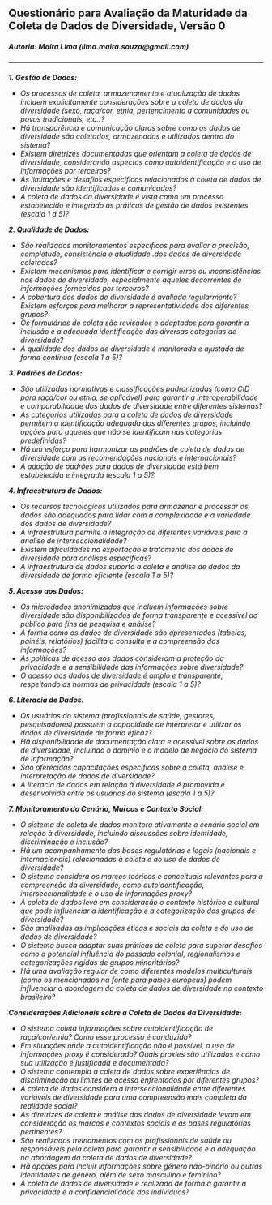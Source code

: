 ## Questionário para Avaliação da Maturidade da Coleta de Dados de Diversidade, Versão 0

<h5>Autoria: Maíra Lima (lima.maira.souza@gmail.com)</h5>
                                                      
----------------------
<h6> 
  
**1\. Gestão de Dados:**

* Os processos de coleta, armazenamento e atualização de dados incluem explicitamente considerações sobre a coleta de dados da diversidade (sexo, raça/cor, etnia, pertencimento a comunidades ou povos tradicionais, etc.)?  
* Há transparência e comunicação claras sobre como os dados de diversidade são coletados, armazenados e utilizados dentro do sistema?  
* Existem diretrizes documentadas que orientam a coleta de dados de diversidade, considerando aspectos como autoidentificação e o uso de informações por terceiros?  
* As limitações e desafios específicos relacionados à coleta de dados de diversidade são identificados e comunicados?  
* A coleta de dados da diversidade é vista como um processo estabelecido e integrado às práticas de gestão de dados existentes (escala 1 a 5)?

**2\. Qualidade de Dados:**

* São realizados monitoramentos específicos para avaliar a precisão, completude, consistência e atualidade .dos dados de diversidade coletados?  
* Existem mecanismos para identificar e corrigir erros ou inconsistências nos dados de diversidade, especialmente aqueles decorrentes de informações fornecidas por terceiros?  
* A cobertura dos dados de diversidade é avaliada regularmente? Existem esforços para melhorar a representatividade dos diferentes grupos?  
* Os formulários de coleta são revisados e adaptados para garantir a inclusão e a adequada identificação das diversas categorias de diversidade?  
* A qualidade dos dados de diversidade é monitorada e ajustada de forma contínua (escala 1 a 5)?

**3\. Padrões de Dados:**

* São utilizadas normativas e classificações padronizadas (como CID para raça/cor ou etnia, se aplicável) para garantir a interoperabilidade e comparabilidade dos dados de diversidade entre diferentes sistemas?  
* As categorias utilizadas para a coleta de dados de diversidade permitem a identificação adequada dos diferentes grupos, incluindo opções para aqueles que não se identificam nas categorias predefinidas?  
* Há um esforço para harmonizar os padrões de coleta de dados de diversidade com as recomendações nacionais e internacionais?  
* A adoção de padrões para dados de diversidade está bem estabelecida e integrada (escala 1 a 5)?

**4\. Infraestrutura de Dados:**

* Os recursos tecnológicos utilizados para armazenar e processar os dados são adequados para lidar com a complexidade e a variedade dos dados de diversidade?  
* A infraestrutura permite a integração de diferentes variáveis para a análise de interseccionalidade?  
* Existem dificuldades na exportação e tratamento dos dados de diversidade para análises específicas?  
* A infraestrutura de dados suporta a coleta e análise de dados da diversidade de forma eficiente (escala 1 a 5)?

**5\. Acesso aos Dados:**

* Os microdados anonimizados que incluem informações sobre diversidade são disponibilizados de forma transparente e acessível ao público para fins de pesquisa e análise?  
* A forma como os dados de diversidade são apresentados (tabelas, painéis, relatórios) facilita a consulta e a compreensão das informações?  
* As políticas de acesso aos dados consideram a proteção da privacidade e a sensibilidade das informações sobre diversidade?  
* O acesso aos dados de diversidade é amplo e transparente, respeitando as normas de privacidade (escala 1 a 5)?

**6\. Literacia de Dados:**

* Os usuários do sistema (profissionais de saúde, gestores, pesquisadores) possuem a capacidade de interpretar e utilizar os dados de diversidade de forma eficaz?  
* Há disponibilidade de documentação clara e acessível sobre os dados de diversidade, incluindo o domínio e o modelo de negócio do sistema de informação?  
* São oferecidas capacitações específicas sobre a coleta, análise e interpretação de dados de diversidade?  
* A literacia de dados em relação à diversidade é promovida e desenvolvida entre os usuários do sistema (escala 1 a 5)?

**7\. Monitoramento do Cenário, Marcos e Contexto Social:**

* O sistema de coleta de dados monitora ativamente o cenário social em relação à diversidade, incluindo discussões sobre identidade, discriminação e inclusão?  
* Há um acompanhamento das bases regulatórias e legais (nacionais e internacionais) relacionadas à coleta e ao uso de dados de diversidade?  
* O sistema considera os marcos teóricos e conceituais relevantes para a compreensão da diversidade, como autoidentificação, interseccionalidade e o uso de informações proxy?  
* A coleta de dados leva em consideração o contexto histórico e cultural que pode influenciar a identificação e a categorização dos grupos de diversidade?  
* São analisadas as implicações éticas e sociais da coleta e do uso de dados de diversidade?  
* O sistema busca adaptar suas práticas de coleta para superar desafios como a potencial influência do passado colonial, regionalismos e categorizações rígidas de grupos minoritários?  
* Há uma avaliação regular de como diferentes modelos multiculturais (como os mencionados na fonte para países europeus) podem influenciar a abordagem da coleta de dados de diversidade no contexto brasileiro?

**Considerações Adicionais sobre a Coleta de Dados da Diversidade:**

* O sistema coleta informações sobre autoidentificação de raça/cor/etnia? Como esse processo é conduzido?  
* Em situações onde a autoidentificação não é possível, o uso de informações proxy é considerado? Quais proxies são utilizados e como sua utilização é justificada e documentada?  
* O sistema contempla a coleta de dados sobre experiências de discriminação ou limites de acesso enfrentados por diferentes grupos?  
* A coleta de dados considera a interseccionalidade entre diferentes variáveis de diversidade para uma compreensão mais completa da realidade social?  
* As diretrizes de coleta e análise dos dados de diversidade levam em consideração os marcos e contextos sociais e as bases regulatórias pertinentes?  
* São realizados treinamentos com os profissionais de saúde ou responsáveis pela coleta para garantir a sensibilidade e a adequação na abordagem da coleta de dados de diversidade?  
* Há opções para incluir informações sobre gênero não-binário ou outras identidades de gênero, além de sexo masculino e feminino?  
* A coleta de dados de diversidade é realizada de forma a garantir a privacidade e a confidencialidade dos indivíduos?

